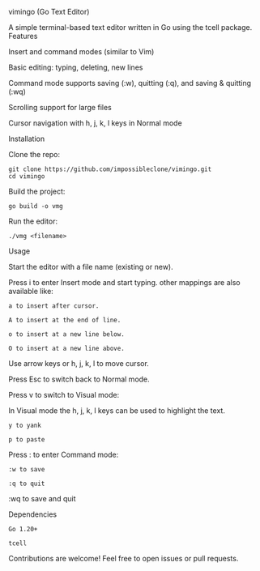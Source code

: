 vimingo (Go Text Editor)

A simple terminal-based text editor written in Go using the tcell package.
Features

Insert and command modes (similar to Vim)

Basic editing: typing, deleting, new lines

Command mode supports saving (:w), quitting (:q), and saving & quitting (:wq)

Scrolling support for large files

Cursor navigation with h, j, k, l keys in Normal mode

Installation

Clone the repo:

    git clone https://github.com/impossibleclone/vimingo.git
    cd vimingo

Build the project:

    go build -o vmg

Run the editor:

    ./vmg <filename>

Usage

Start the editor with a file name (existing or new).

Press i to enter Insert mode and start typing.
other mappings are also available like:

    a to insert after cursor.

    A to insert at the end of line.

    o to insert at a new line below.

    O to insert at a new line above.

Use arrow keys or h, j, k, l to move cursor.

Press Esc to switch back to Normal mode.

Press v to switch to Visual mode:

In Visual mode the h, j, k, l keys can be used to highlight the text.

    y to yank

    p to paste

Press : to enter Command mode:

    :w to save

    :q to quit

:wq to save and quit

Dependencies

    Go 1.20+

    tcell

Contributions are welcome! Feel free to open issues or pull requests.

